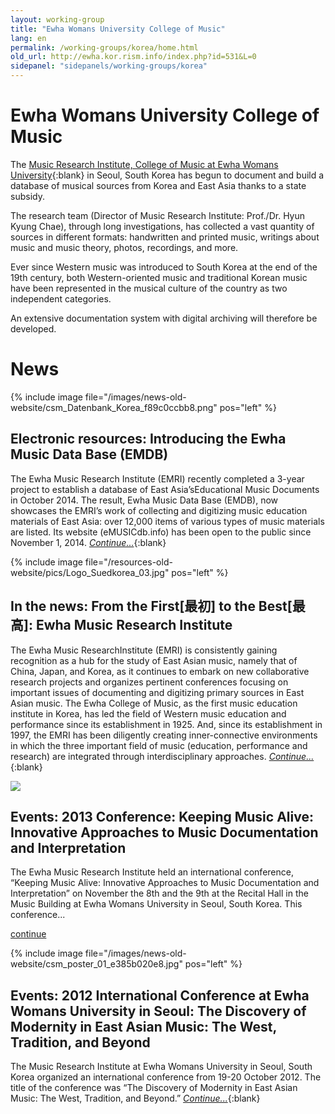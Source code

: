 ```yaml
---
layout: working-group
title: "Ewha Womans University College of Music"
lang: en
permalink: /working-groups/korea/home.html
old_url: http://ewha.kor.rism.info/index.php?id=531&L=0
sidepanel: "sidepanels/working-groups/korea"
---
```


# Ewha Womans University College of Music

The [Music Research Institute, College of Music at Ewha Womans University](http://my.ewha.ac.kr/musicieen/){:blank} in Seoul, South Korea has begun to document and build a database of musical sources from Korea and East Asia thanks to a state subsidy.

The research team (Director of Music Research Institute: Prof./Dr. Hyun Kyung Chae), through long investigations, has collected a vast quantity of sources in different formats: handwritten and printed music, writings about music and music theory, photos, recordings, and more.

Ever since Western music was introduced to South Korea at the end of the 19th century, both Western-oriented music and traditional Korean music have been represented in the musical culture of the country as two independent categories.

An extensive documentation system with digital archiving will therefore be developed.

# News

{% include image file="/images/news-old-website/csm_Datenbank_Korea_f89c0ccbb8.png" pos="left" %}

## Electronic resources: Introducing the Ewha Music Data Base (EMDB)

The Ewha Music Research Institute (EMRI) recently completed a 3-year project to establish a database of East Asia’sEducational Music Documents in October 2014. The result, Ewha Music Data Base (EMDB), now showcases the EMRI’s work of collecting and digitizing music education materials of East Asia: over 12,000 items of various types of music materials are listed. Its website (eMUSICdb.info) has been open to the public since November 1, 2014. [_Continue..._](/electronic_resources/2015/04/14/introducing-the-ewha-music-data-base-emdb.html){:blank}  




{% include image file="/resources-old-website/pics/Logo_Suedkorea_03.jpg" pos="left" %}

## In the news: From the First[最初] to the Best[最高]: Ewha Music Research Institute

The Ewha Music ResearchInstitute (EMRI) is consistently gaining recognition as a hub for the study of East Asian music, namely that of China, Japan, and Korea, as it continues to embark on new collaborative research projects and organizes pertinent conferences focusing on important issues of documenting and digitizing primary sources in East Asian music. The Ewha College of Music, as the first music education institute in Korea, has led the field of Western music education and performance since its establishment in 1925. And, since its establishment in 1997, the EMRI has been diligently creating inner-connective environments in which the three important field of music (education, performance and research) are integrated through interdisciplinary approaches. [_Continue..._](/in_the_news/2015/03/12/from-the-first-to-the-best-ewha-music.html){:blank}  

 ![](/resources-old-website/workgroups-images/csm_Conference_program_01_2c0a870fa2.jpg)

## Events: 2013 Conference: Keeping Music Alive: Innovative Approaches to Music Documentation and Interpretation

The Ewha Music Research Institute held an international conference, “Keeping Music Alive: Innovative Approaches to Music Documentation and Interpretation” on November the 8th and the 9th at the Recital Hall in the Music Building at Ewha Womans University in Seoul, South Korea. This conference...

[continue](en/home/newsdetails/article/531/2013-conference-keeping-music-alive-innovative-approaches-to-music-documentation-and-interpretati.html "2013 Conference: Keeping Music Alive: Innovative Approaches to Music Documentation and Interpretation")

{% include image file="/images/news-old-website/csm_poster_01_e385b020e8.jpg" pos="left" %}

## Events: 2012 International Conference at Ewha Womans University in Seoul: The Discovery of Modernity in East Asian Music: The West, Tradition, and Beyond

The Music Research Institute at Ewha Womans University in Seoul, South Korea organized an international conference from 19-20 October 2012. The title of the conference was “The Discovery of Modernity in East Asian Music: The West, Tradition, and Beyond.” [_Continue..._](/events/2013/01/24/2012-international-conference-at-ewha-womans.html){:blank}  
